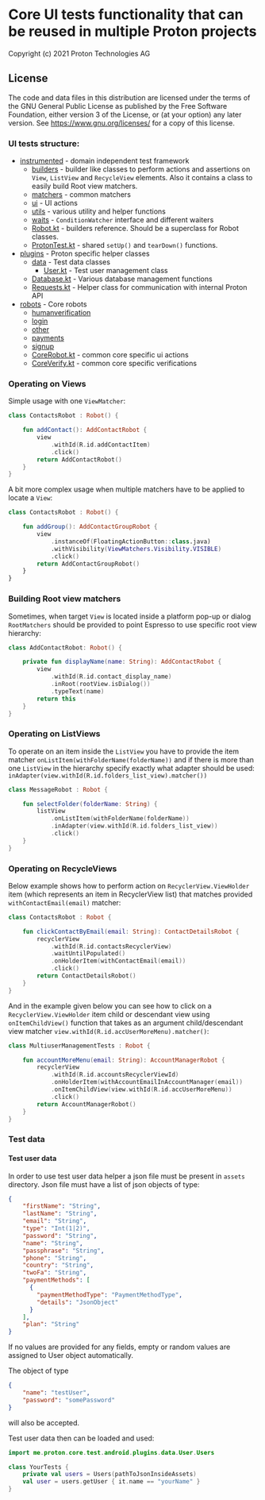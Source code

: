 
# Core UI tests functionality that can be reused in multiple Proton projects

Copyright (c) 2021 Proton Technologies AG

## License

The code and data files in this distribution are licensed under the terms of the GNU General Public License as published by the Free Software Foundation, either version 3 of the License, or (at your option) any later version. See <https://www.gnu.org/licenses/> for a copy of this license.

### UI tests structure:

- [instrumented](instrumented) - domain independent test framework 
    - [builders](instrumented/builders) - builder like classes to perform actions and assertions on `View`, `ListView` and `RecycleView` elements. Also it contains a class to easily build Root view matchers.  
    - [matchers](instrumented/matchers) - common matchers 
    - [ui](instrumented/ui) - UI actions
    - [utils](instrumented/utils) - various utility and helper functions
    - [waits](instrumented/waits) - `ConditionWatcher` interface and different waiters
    - [Robot.kt](instrumented/Robot.kt) - builders reference. Should be a superclass for Robot classes.
    - [ProtonTest.kt](instrumented/ProtonTest.kt) - shared `setUp()` and `tearDown()` functions.
- [plugins](plugins) - Proton specific helper classes
    - [data](plugins/data) - Test data classes
        - [User.kt](plugins/data/User.kt) - Test user management class
    - [Database.kt](plugins/Database.kt) - Various database management functions
    - [Requests.kt](plugins/Requests.kt) - Helper class for communication with internal Proton API
- [robots](robots) - Core robots
    - [humanverification](robots/humanverification)
    - [login](robots/auth/login)
    - [other](robots/other)
    - [payments](robots/payments)
    - [signup](robots/auth/signup)
    - [CoreRobot.kt](robots/CoreRobot.kt) - common core specific ui actions
    - [CoreVerify.kt](robots/CoreVerify.kt) - common core specific verifications

### Operating on Views

Simple usage with one `ViewMatcher`:
```kotlin
class ContactsRobot : Robot() {

    fun addContact(): AddContactRobot {
        view
            .withId(R.id.addContactItem)
            .click()
        return AddContactRobot()
    }
}
```
A bit more complex usage when multiple matchers have to be applied to locate a `View`:
```kotlin
class ContactsRobot : Robot() {

    fun addGroup(): AddContactGroupRobot {
        view
            .instanceOf(FloatingActionButton::class.java)
            .withVisibility(ViewMatchers.Visibility.VISIBLE)
            .click()
        return AddContactGroupRobot()
    }
}
```

### Building Root view matchers
Sometimes, when target `View` is located inside a platform pop-up or dialog `RootMatchers` should be provided to point Espresso to use specific root view hierarchy:
```kotlin
class AddContactRobot: Robot() {

    private fun displayName(name: String): AddContactRobot {
        view
            .withId(R.id.contact_display_name)
            .inRoot(rootView.isDialog())
            .typeText(name)
        return this
    }
}
``` 

### Operating on ListViews
To operate on an item inside the `ListView` you have to provide the item matcher `onListItem(withFolderName(folderName))` and if there is more than one `ListView` in the hierarchy specify exactly what adapter should be used: `inAdapter(view.withId(R.id.folders_list_view).matcher())`    

```kotlin
class MessageRobot : Robot {

    fun selectFolder(folderName: String) {
        listView
            .onListItem(withFolderName(folderName))
            .inAdapter(view.withId(R.id.folders_list_view))
            .click()
    }
}
```

### Operating on RecycleViews

Below example shows how to perform action on `RecyclerView.ViewHolder` item (which represents an item in RecyclerView list) that matches provided `withContactEmail(email)` matcher:
```kotlin
class ContactsRobot : Robot {

    fun clickContactByEmail(email: String): ContactDetailsRobot {
        recyclerView
            .withId(R.id.contactsRecyclerView)
            .waitUntilPopulated()
            .onHolderItem(withContactEmail(email))
            .click()
        return ContactDetailsRobot()
    }
}
```

And in the example given below you can see how to click on a `RecyclerView.ViewHolder` item child or descendant view using `onItemChildView()` function that takes as an argument child/descendant view matcher `view.withId(R.id.accUserMoreMenu).matcher()`:
```kotlin
class MultiuserManagementTests : Robot {

    fun accountMoreMenu(email: String): AccountManagerRobot {
        recyclerView
            .withId(R.id.accountsRecyclerViewId)
            .onHolderItem(withAccountEmailInAccountManager(email))
            .onItemChildView(view.withId(R.id.accUserMoreMenu))
            .click()
        return AccountManagerRobot()
    }
}
```

### Test data

#### Test user data

In order to use test user data helper a json file must be present in `assets` directory. Json file must have a list of json objects of type:

```json
{
    "firstName": "String",
    "lastName": "String",
    "email": "String",
    "type": "Int(1|2)",
    "password": "String",
    "name": "String",
    "passphrase": "String",
    "phone": "String",
    "country": "String",
    "twoFa": "String",
    "paymentMethods": [
      {
        "paymentMethodType": "PaymentMethodType",
        "details": "JsonObject"
      }
    ],
    "plan": "String"
}
```

If no values are provided for any fields, empty or random values are assigned to User object automatically.

The object of type 
```json
{
    "name": "testUser",
    "password": "somePassword"
}
```
will also be accepted.

Test user data then can be loaded and used:

```kotlin
import me.proton.core.test.android.plugins.data.User.Users

class YourTests {
    private val users = Users(pathToJsonInsideAssets)
    val user = users.getUser { it.name == "yourName" }
}
```
